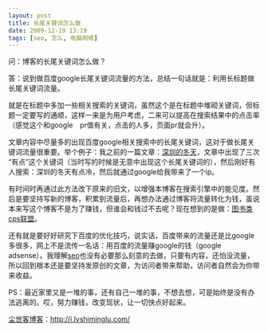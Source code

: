 ```yaml
---
layout: post
title: 长尾关键词怎么做
date: 2009-12-19 13:19
tags: [seo, 怎么, 电脑网络]
---
```

问：博客的长尾关键词怎么做？

答：说到做百度google长尾关键词流量的方法，总结一句话就是：利用长标题做长尾关键词流量。

就是在标题中多加一些相关搜索的关键词，虽然这个是在标题中堆砌关键词，但标题一定要写的通顺，这样一来是为用户考虑，二来可以提高在搜索结果中的点击率（感觉这个和google　pr值有关，点击的人多，页面pr就会升）。

文章内容中尽量多的出现百度google相关搜索中的长尾关键词，这对于做长尾关键词流量很重要。举个例子：我之前的一篇文章：<a href="http://i.lvshiminglu.com/blog/380.html" target="_self">深圳的冬天</a>，文章中出现了三次 “有点”这个关键词（当时写的时候是无意中出现这个长尾关键词的），然后刚好有人搜索：深圳的冬天有点冷，然后就通过google给我带来了一个ip。

有时间时再通过此方法改下原来的旧文，以增强本博客在搜索引擎中的能见度。然后是要坚持写新的博客，积累到流量后，再想办法通过博客将流量转化为钱，虽说本来写这个博客不是为了赚钱，但谁会和钱过不去呢？现在想到的是做：<a href="http://i.lvshiminglu.com/blog/398.html" target="_self">图书类cps联盟</a>。

还有就是要好好研究下百度的优化技巧，说实话，百度带来的流量还是比google多很多，网上不是流传一名话：用百度的流量赚google的钱（google adsense）。我理解<a href="http://i.lvshiminglu.com/tag/seo" target="_self">seo</a>也没有必要那么刻意的去做，只要有内容，还怕没流量，所以回到根本还是要坚持发原创的文章，为访问者带来帮助，访问者自然会为你带来收益。

PS：最近家里又是一堆的事，还有自己一堆的事，不想去想，可是始终是没有办法逃离的。哎，努力赚钱，改变现状，让一切快点好起来。

<a href="http://i.lvshiminglu.com/">尘世客博客</a>：<a href="http://i.lvshiminglu.com/">http://i.lvshiminglu.com/</a>

